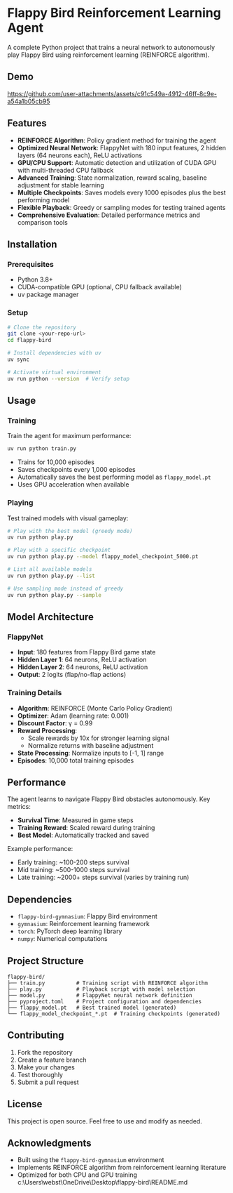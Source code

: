 # Flappy Bird Reinforcement Learning Agent

A complete Python project that trains a neural network to autonomously play Flappy Bird using reinforcement learning (REINFORCE algorithm).

## Demo
https://github.com/user-attachments/assets/c91c549a-4912-46ff-8c9e-a54a1b05cb95

## Features

- **REINFORCE Algorithm**: Policy gradient method for training the agent
- **Optimized Neural Network**: FlappyNet with 180 input features, 2 hidden layers (64 neurons each), ReLU activations
- **GPU/CPU Support**: Automatic detection and utilization of CUDA GPU with multi-threaded CPU fallback
- **Advanced Training**: State normalization, reward scaling, baseline adjustment for stable learning
- **Multiple Checkpoints**: Saves models every 1000 episodes plus the best performing model
- **Flexible Playback**: Greedy or sampling modes for testing trained agents
- **Comprehensive Evaluation**: Detailed performance metrics and comparison tools

## Installation

### Prerequisites
- Python 3.8+
- CUDA-compatible GPU (optional, CPU fallback available)
- uv package manager

### Setup
```bash
# Clone the repository
git clone <your-repo-url>
cd flappy-bird

# Install dependencies with uv
uv sync

# Activate virtual environment
uv run python --version  # Verify setup
```

## Usage

### Training
Train the agent for maximum performance:
```bash
uv run python train.py
```
- Trains for 10,000 episodes
- Saves checkpoints every 1,000 episodes
- Automatically saves the best performing model as `flappy_model.pt`
- Uses GPU acceleration when available

### Playing
Test trained models with visual gameplay:

```bash
# Play with the best model (greedy mode)
uv run python play.py

# Play with a specific checkpoint
uv run python play.py --model flappy_model_checkpoint_5000.pt

# List all available models
uv run python play.py --list

# Use sampling mode instead of greedy
uv run python play.py --sample
```

## Model Architecture

### FlappyNet
- **Input**: 180 features from Flappy Bird game state
- **Hidden Layer 1**: 64 neurons, ReLU activation
- **Hidden Layer 2**: 64 neurons, ReLU activation
- **Output**: 2 logits (flap/no-flap actions)

### Training Details
- **Algorithm**: REINFORCE (Monte Carlo Policy Gradient)
- **Optimizer**: Adam (learning rate: 0.001)
- **Discount Factor**: γ = 0.99
- **Reward Processing**:
  - Scale rewards by 10x for stronger learning signal
  - Normalize returns with baseline adjustment
- **State Processing**: Normalize inputs to [-1, 1] range
- **Episodes**: 10,000 total training episodes

## Performance

The agent learns to navigate Flappy Bird obstacles autonomously. Key metrics:
- **Survival Time**: Measured in game steps
- **Training Reward**: Scaled reward during training
- **Best Model**: Automatically tracked and saved

Example performance:
- Early training: ~100-200 steps survival
- Mid training: ~500-1000 steps survival
- Late training: ~2000+ steps survival (varies by training run)

## Dependencies

- `flappy-bird-gymnasium`: Flappy Bird environment
- `gymnasium`: Reinforcement learning framework
- `torch`: PyTorch deep learning library
- `numpy`: Numerical computations

## Project Structure

```
flappy-bird/
├── train.py          # Training script with REINFORCE algorithm
├── play.py           # Playback script with model selection
├── model.py          # FlappyNet neural network definition
├── pyproject.toml    # Project configuration and dependencies
├── flappy_model.pt   # Best trained model (generated)
└── flappy_model_checkpoint_*.pt  # Training checkpoints (generated)
```

## Contributing

1. Fork the repository
2. Create a feature branch
3. Make your changes
4. Test thoroughly
5. Submit a pull request

## License

This project is open source. Feel free to use and modify as needed.

## Acknowledgments

- Built using the `flappy-bird-gymnasium` environment
- Implements REINFORCE algorithm from reinforcement learning literature
- Optimized for both CPU and GPU training</content>
<parameter name="filePath">c:\Users\webst\OneDrive\Desktop\flappy-bird\README.md

